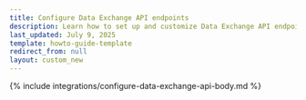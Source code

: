 ```yaml
---
title: Configure Data Exchange API endpoints
description: Learn how to set up and customize Data Exchange API endpoints to streamline data integration in your Spryker projects.
last_updated: July 9, 2025
template: howto-guide-template
redirect_from: null
layout: custom_new
---
```


{% include integrations/configure-data-exchange-api-body.md %}
